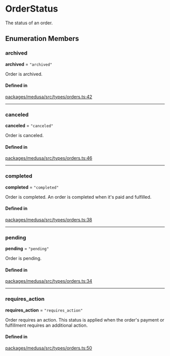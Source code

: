 # OrderStatus

The status of an order.

## Enumeration Members

### archived

 **archived** = ``"archived"``

Order is archived.

#### Defined in

[packages/medusa/src/types/orders.ts:42](https://github.com/medusajs/medusa/blob/e39010127/packages/medusa/src/types/orders.ts#L42)

___

### canceled

 **canceled** = ``"canceled"``

Order is canceled.

#### Defined in

[packages/medusa/src/types/orders.ts:46](https://github.com/medusajs/medusa/blob/e39010127/packages/medusa/src/types/orders.ts#L46)

___

### completed

 **completed** = ``"completed"``

Order is completed. An order is completed when it's paid and fulfilled.

#### Defined in

[packages/medusa/src/types/orders.ts:38](https://github.com/medusajs/medusa/blob/e39010127/packages/medusa/src/types/orders.ts#L38)

___

### pending

 **pending** = ``"pending"``

Order is pending.

#### Defined in

[packages/medusa/src/types/orders.ts:34](https://github.com/medusajs/medusa/blob/e39010127/packages/medusa/src/types/orders.ts#L34)

___

### requires\_action

 **requires\_action** = ``"requires_action"``

Order requires an action. This status is applied when the order's payment or fulfillment requires an additional action.

#### Defined in

[packages/medusa/src/types/orders.ts:50](https://github.com/medusajs/medusa/blob/e39010127/packages/medusa/src/types/orders.ts#L50)
